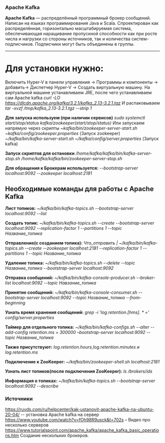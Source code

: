 ### Apache Kafka
**Apache Kafka** — распределённый программный брокер сообщений. Написан на языках программирования Java и Scala.
Спроектирован как распределённая, горизонтально масштабируемая система, обеспечивающая наращивание пропускной способности как при росте числа и нагрузки со стороны источников, так и количества систем-подписчиков. Подписчики могут быть объединены в группы.
___
# Для установки нужно:
Включить Hyper-V в панели управления -> Программы и компоненты -> добавить-> Диспетчер Hyper-V -> Создать виртуальную машину.
На виртуальной машине устанавливаем JRE, после чего устанавливаем сам Apache kafka
*curl -LO https://dlcdn.apache.org/kafka/3.2.1/kafka_2.13-3.2.1.tgz*
И распаковываем
*tar -xvzf /tmp/kafka_2.13-3.2.1.tgz --strip 1*

**Для запуска используем (при наличии сервисов)**
*sudo systemctl start/stop/status kafka/zookeeper(start/stop/status)*
Или запускаем напрямую через скрипты
*~kafka/bin/zookeeper-server-start.sh ~kafka/config/zookeeper.properties* (Запуск zookeeper)
*~/kafka/bin/kafka-server-start.sh ~/kafka/config/server.properties* (Запуск kafka)

**Запуск скриптов для остановки**
*/home/kafka/kafka/bin/kafka-server-stop.sh*
*/home/kafka/kafka/bin/zookeeper-server-stop.sh*

**Для обращения к Брокерам используется:**
*--bootstrap-server localhost:9092 --zookeeper localhost:2181*
## Необходимые команды для работы с Apache Kafka
**Лист топиков:** *~/kafka/bin/kafka-topics.sh --bootstrap-server localhost:9092 --list*

**Создать топик:** *~/kafka/bin/kafka-topics.sh --create --bootstrap-server localhost:9092 --replication-factor 1 --partitions 1 --topic Название_топика*

**Отправление(с созданием топика):** *Что_отправить | ~/kafka/bin/kafka-topics.sh --create --zookeeper localhost:2181 --replication-factor 1 --partitions 1 --topic Название_топика*

**Удаление топика:** *~/kafka/bin/kafka-topics.sh --delete --topic Название_топика --bootstrap-server localhost:9092*

**Отправка сообщений:** *~/kafka/bin/kafka-console-producer.sh --broker-list localhost:9092 --topic Навзание_топика*

**Принятие сообщений:** *~/kafka/bin/kafka-console-consumer.sh --bootstrap-server localhost:9092 --topic Название_топика --from-beginning*

**Узнать время хранения сообщений:** *grep -i 'log.retention.[hms]. * \=' config/server.properties*

**Таймер для отдельного топика:** *~/kafka/bin/kafka-configs.sh --alter --add-config retention.ms = 300000 –bootstrap-server localhost:9092 --topic Название_топика*

**Также присутствуют:** *log.retention.hours,log.retention.minutes и log.retention.ms*

**Подключение к ZooKeeper:** *~/kafka/bin/zookeeper-shell.sh localhost:2181*

**Узнать лист топиков(после подключения ZooKeeper):** *ls /brokers/ids*

**Информация о топиках:** *~/kafka/bin/kafka-topics.sh --bootstrap-server localhost:9092 --describe*





### Источники

https://ruvds.com/ru/helpcenter/kak-ustanovit-apache-kafka-na-ubuntu-20-04/ -- установка Apache kafka на сервер
https://www.youtube.com/watch?v=fOh98R9usck&t=702s – Видео про несколько серверов
https://www.tutorialspoint.com/apache_kafka/apache_kafka_basic_operations.htm Создание нескольких брокеров.

